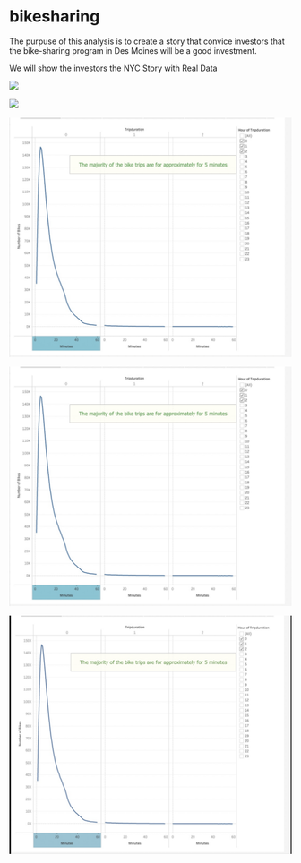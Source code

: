 # bikesharing

The purpuse of this analysis is to create a story that convice investors that the bike-sharing program in Des Moines will be a good investment.

We will show the investors the NYC Story with Real Data

![](./CheckoutTimesforUsers.jpg)

![](CheckoutTimesforUsers.jpg)

![](./images/CheckoutTimesforUsers.jpg)

![](images/CheckoutTimesforUsers.jpg)

![](2021-12-23-13-41-18.png)